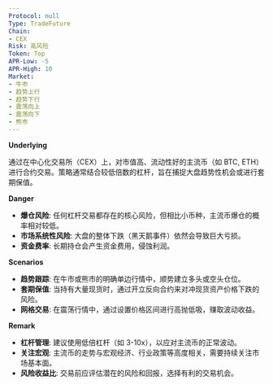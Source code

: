 ```yaml
---
Protocol: null
Type: TradeFuture
Chain:
- CEX
Risk: 高风险
Token: Top
APR-Low: -5
APR-High: 10
Market:
- 牛市
- 趋势上行
- 趋势下行
- 震荡向上
- 震荡向下
- 熊市
---
```

**Underlying**

通过在中心化交易所（CEX）上，对市值高、流动性好的主流币（如 BTC, ETH）进行合约交易。策略通常结合较低倍数的杠杆，旨在捕捉大盘趋势性机会或进行套期保值。

**Danger**

- **爆仓风险**: 任何杠杆交易都存在的核心风险，但相比小币种，主流币爆仓的概率相对较低。
- **市场系统性风险**: 大盘的整体下跌（黑天鹅事件）依然会导致巨大亏损。
- **资金费率**: 长期持仓会产生资金费用，侵蚀利润。

**Scenarios**

- **趋势跟踪**: 在牛市或熊市的明确单边行情中，顺势建立多头或空头仓位。
- **套期保值**: 当持有大量现货时，通过开立反向合约来对冲现货资产价格下跌的风险。
- **网格交易**: 在震荡行情中，通过设置价格区间进行高抛低吸，赚取波动收益。

**Remark**

- **杠杆管理**: 建议使用低倍杠杆（如 3-10x），以应对主流币的正常波动。
- **关注宏观**: 主流币的走势与宏观经济、行业政策等高度相关，需要持续关注市场基本面。
- **风险收益比**: 交易前应评估潜在的风险和回报，选择有利的交易机会。
